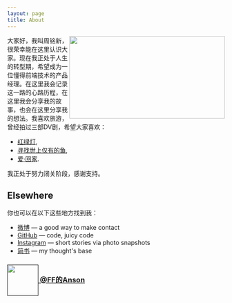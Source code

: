 ```yaml
---
layout: page
title: About
---
```


<img src="http://ffanson.qiniudn.com/FFAnson/gh-pageDSC06213.JPG-indexRectangle1" width="360" height="191.25" align="right">

大家好，我叫周铭新，很荣幸能在这里认识大家。现在我正处于人生的转型期，希望成为一位懂得前端技术的产品经理。在这里我会记录这一路的心路历程，在这里我会分享我的故事，也会在这里分享我的想法。我喜欢旅游，曾经拍过三部DV剧，希望大家喜欢：

- [红绿灯](http://www.tudou.com/programs/view/iA5vqbd4LoE/),
- [寻找世上仅有的鱼](http://www.tudou.com/programs/view/-o6iBKiRExY/),
- [爱·回家](http://www.tudou.com/programs/view/vyuB_YAaayM/).

我正处于努力闭关阶段，感谢支持。


## Elsewhere

你也可以在以下这些地方找到我：

- [微博](http://weibo.com/u/1718449764) — a good way to make contact
- [GitHub](https://github.com/kirkzwy) — code, juicy code
- [Instagram](http://instagram.com/anson_zmx/) — short stories via photo snapshots
- [简书](http://jianshu.io/users/e6c230470d3c) — my thought's base

### [<img src="http://ffanson.qiniudn.com/FFAnson/gh-pageqrcodeWeixin.jpg" width="72" height="72" style="display:inline-block;vertical-align:middle"> @FF的Anson]()
